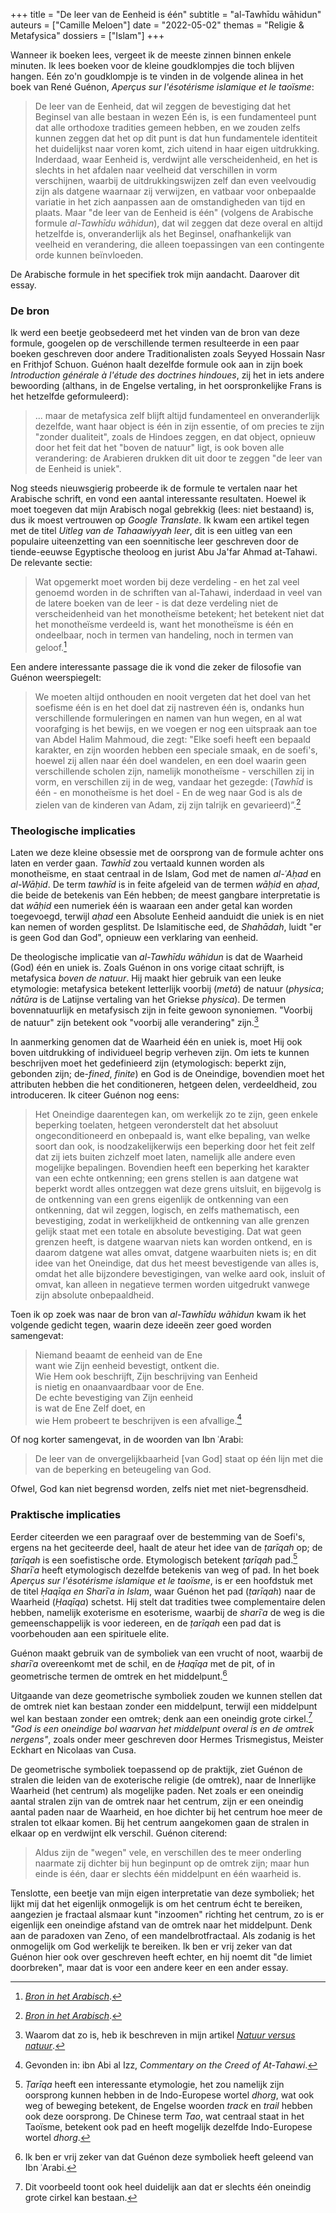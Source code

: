 +++
title    = "De leer van de Eenheid is één"
subtitle = "al-Tawhīdu wāhidun"
auteurs  = ["Camille Meloen"]
date     = "2022-05-02"
themas   = "Religie & Metafysica"
dossiers = ["Islam"]
+++


Wanneer ik boeken lees, vergeet ik de meeste zinnen binnen enkele minuten. Ik lees boeken voor de kleine goudklompjes die toch blijven hangen. Eén zo'n goudklompje is te vinden in de volgende alinea in het boek van René Guénon, _Aperçus sur l'ésotérisme islamique et le taoïsme_:

>De leer van de Eenheid, dat wil zeggen de bevestiging dat het Beginsel van alle bestaan in wezen Eén is, is een fundamenteel punt dat alle orthodoxe tradities gemeen hebben, en we zouden zelfs kunnen zeggen dat het op dit punt is dat hun fundamentele identiteit het duidelijkst naar voren komt, zich uitend in haar eigen uitdrukking. Inderdaad, waar Eenheid is, verdwijnt alle verscheidenheid, en het is slechts in het afdalen naar veelheid dat verschillen in vorm verschijnen, waarbij de uitdrukkingswijzen zelf dan even veelvoudig zijn als datgene waarnaar zij verwijzen, en vatbaar voor onbepaalde variatie in het zich aanpassen aan de omstandigheden van tijd en plaats. Maar "de leer van de Eenheid is één" (volgens de Arabische formule _al-Tawhīdu wāhidun_), dat wil zeggen dat deze overal en altijd hetzelfde is, onveranderlijk als het Beginsel, onafhankelijk van veelheid en verandering, die alleen toepassingen van een contingente orde kunnen beïnvloeden.

De Arabische formule in het specifiek trok mijn aandacht. Daarover dit essay.


### De bron

Ik werd een beetje geobsedeerd met het vinden van de bron van deze formule, googelen op de verschillende termen resulteerde in een paar boeken geschreven door andere Traditionalisten zoals Seyyed Hossain Nasr en Frithjof Schuon. Guénon haalt dezelfde formule ook aan in zijn boek _Introduction générale à l'étude des doctrines hindoues_, zij het in iets andere bewoording (althans, in de Engelse vertaling, in het oorspronkelijke Frans is het hetzelfde geformuleerd):

>... maar de metafysica zelf blijft altijd fundamenteel en onveranderlijk dezelfde, want haar object is één in zijn essentie, of om precies te zijn "zonder dualiteit", zoals de Hindoes zeggen, en dat object, opnieuw door het feit dat het "boven de natuur" ligt, is ook boven alle verandering: de Arabieren drukken dit uit door te zeggen "de leer van de Eenheid is uniek".

Nog steeds nieuwsgierig probeerde ik de formule te vertalen naar het Arabische schrift, en vond een aantal interessante resultaten. Hoewel ik moet toegeven dat mijn Arabisch nogal gebrekkig (lees: niet bestaand) is, dus ik moest vertrouwen op _Google Translate_. Ik kwam een artikel tegen met de titel _Uitleg van de Tahaawiyyah leer_, dit is een uitleg van een populaire uiteenzetting van een soennitische leer geschreven door de tiende-eeuwse Egyptische theoloog en jurist Abu Ja'far Ahmad at-Tahawi. De relevante sectie:

>Wat opgemerkt moet worden bij deze verdeling - en het zal veel genoemd worden in de schriften van al-Tahawi, inderdaad in veel van de latere boeken van de leer - is dat deze verdeling niet de verscheidenheid van het monotheïsme betekent; het betekent niet dat het monotheïsme verdeeld is, want het monotheïsme is één en ondeelbaar, noch in termen van handeling, noch in termen van geloof.[^1]

Een andere interessante passage die ik vond die zeker de filosofie van Guénon weerspiegelt:

>We moeten altijd onthouden en nooit vergeten dat het doel van het soefisme één is en het doel dat zij nastreven één is, ondanks hun verschillende formuleringen en namen van hun wegen, en al wat voorafging is het bewijs, en we voegen er nog een uitspraak aan toe van Abdel Halim Mahmoud, die zegt: "Elke soefi heeft een bepaald karakter, en zijn woorden hebben een speciale smaak, en de soefi's, hoewel zij allen naar één doel wandelen, en een doel waarin geen verschillende scholen zijn, namelijk monotheïsme - verschillen zij in vorm, en verschillen zij in de weg, vandaar het gezegde: (_Tawhīd_ is één - en monotheïsme is het doel - En de weg naar God is als de zielen van de kinderen van Adam, zij zijn talrijk en gevarieerd)”.[^2]


### Theologische implicaties

Laten we deze kleine obsessie met de oorsprong van de formule achter ons laten en verder gaan. _Tawhīd_ zou vertaald kunnen worden als monotheïsme, en staat centraal in de Islam, God met de namen _al-ʿAḥad_ en _al-Wāḥid_. De term _tawhīd_ is in feite afgeleid van de termen _wāḥid_ en _aḥad_, die beide de betekenis van Eén hebben; de meest gangbare interpretatie is dat _wāḥid_ een numeriek één is waaraan een ander getal kan worden toegevoegd, terwijl _aḥad_ een Absolute Eenheid aanduidt die uniek is en niet kan nemen of worden gesplitst. De Islamitische eed, de _Shahādah_, luidt "er is geen God dan God", opnieuw een verklaring van eenheid.

De theologische implicatie van _al-Tawhīdu wāhidun_ is dat de Waarheid (God) één en uniek is. Zoals Guénon in ons vorige citaat schrijft, is metafysica _boven de natuur_. Hij maakt hier gebruik van een leuke etymologie: metafysica betekent letterlijk voorbij (_metá_) de natuur (_physica_; _nātūra_ is de Latijnse vertaling van het Griekse _physica_). De termen bovennatuurlijk en metafysisch zijn in feite gewoon synoniemen. "Voorbij de natuur" zijn betekent ook "voorbij alle verandering" zijn.[^3]

In aanmerking genomen dat de Waarheid één en uniek is, moet Hij ook boven uitdrukking of individueel begrip verheven zijn. Om iets te kunnen beschrijven moet het gedefinieerd zijn (etymologisch: beperkt zijn, gebonden zijn; de-<i>fined</i>, _finite_) en God is de Oneindige, bovendien moet het attributen hebben die het conditioneren, hetgeen delen, verdeeldheid, zou introduceren. Ik citeer Guénon nog eens:

>Het Oneindige daarentegen kan, om werkelijk zo te zijn, geen enkele beperking toelaten, hetgeen veronderstelt dat het absoluut ongeconditioneerd en onbepaald is, want elke bepaling, van welke soort dan ook, is noodzakelijkerwijs een beperking door het feit zelf dat zij iets buiten zichzelf moet laten, namelijk alle andere even mogelijke bepalingen. Bovendien heeft een beperking het karakter van een echte ontkenning; een grens stellen is aan datgene wat beperkt wordt alles ontzeggen wat deze grens uitsluit, en bijgevolg is de ontkenning van een grens eigenlijk de ontkenning van een ontkenning, dat wil zeggen, logisch, en zelfs mathematisch, een bevestiging, zodat in werkelijkheid de ontkenning van alle grenzen gelijk staat met een totale en absolute bevestiging. Dat wat geen grenzen heeft, is datgene waarvan niets kan worden ontkend, en is daarom datgene wat alles omvat, datgene waarbuiten niets is; en dit idee van het Oneindige, dat dus het meest bevestigende van alles is, omdat het alle bijzondere bevestigingen, van welke aard ook, insluit of omvat, kan alleen in negatieve termen worden uitgedrukt vanwege zijn absolute onbepaaldheid.

Toen ik op zoek was naar de bron van _al-Tawhīdu wāhidun_ kwam ik het volgende gedicht tegen, waarin deze ideeën zeer goed worden samengevat:

>Niemand beaamt de eenheid van de Ene<br>want wie Zijn eenheid bevestigt, ontkent die.<br>Wie Hem ook beschrijft, Zijn beschrijving van Eenheid<br>is nietig en onaanvaardbaar voor de Ene.<br>De echte bevestiging van Zijn eenheid<br>is wat de Ene Zelf doet, en<br>wie Hem probeert te beschrijven is een afvallige.[^4]

Of nog korter samengevat, in de woorden van Ibn ʿArabi:

>De leer van de onvergelijkbaarheid [van God] staat op één lijn met die van de beperking en beteugeling van God.

Ofwel, God kan niet begrensd worden, zelfs niet met niet-begrensdheid.


### Praktische implicaties

Eerder citeerden we een paragraaf over de bestemming van de Soefi's, ergens na het geciteerde deel, haalt de ateur het idee van de _ṭarīqah_ op; de _ṭarīqah_ is een soefistische orde. Etymologisch betekent _ṭarīqah_ pad.[^5] _Sharīʿa_ heeft etymologisch dezelfde betekenis van weg of pad. In het boek _Aperçus sur l'ésotérisme islamique et le taoïsme_, is er een hoofdstuk met de titel _Ḥaqīqa en Sharīʿa in Islam_, waar Guénon het pad (_ṭarīqah_) naar de Waarheid (_Ḥaqīqa_) schetst. Hij stelt dat tradities twee complementaire delen hebben, namelijk exoterisme en esoterisme, waarbij de _sharīʿa_ de weg is die gemeenschappelijk is voor iedereen, en de _ṭarīqah_ een pad dat is voorbehouden aan een spirituele elite.

Guénon maakt gebruik van de symboliek van een vrucht of noot, waarbij de _sharīʿa_ overeenkomt met de schil, en de _Ḥaqīqa_ met de pit, of in geometrische termen de omtrek en het middelpunt.[^6]

Uitgaande van deze geometrische symboliek zouden we kunnen stellen dat de omtrek niet kan bestaan zonder een middelpunt, terwijl een middelpunt wel kan bestaan zonder een omtrek; denk aan een oneindig grote cirkel.[^7] _"God is een oneindige bol waarvan het middelpunt overal is en de omtrek nergens"_, zoals onder meer geschreven door Hermes Trismegistus, Meister Eckhart en Nicolaas van Cusa.

De geometrische symboliek toepassend op de praktijk, ziet Guénon de stralen die leiden van de exoterische religie (de omtrek), naar de Innerlijke Waarheid (het centrum) als mogelijke paden. Net zoals er een oneindig aantal stralen zijn van de omtrek naar het centrum, zijn er een oneindig aantal paden naar de Waarheid, en hoe dichter bij het centrum hoe meer de stralen tot elkaar komen. Bij het centrum aangekomen gaan de stralen in elkaar op en verdwijnt elk verschil. Guénon citerend:

>Aldus zijn de "wegen" vele, en verschillen des te meer onderling naarmate zij dichter bij hun beginpunt op de omtrek zijn; maar hun einde is één, daar er slechts één middelpunt en één waarheid is.

Tenslotte, een beetje van mijn eigen interpretatie van deze symboliek; het lijkt mij dat het eigenlijk onmogelijk is om het centrum écht te bereiken, aangezien je fractaal alsmaar kunt "inzoomen" richting het centrum, zo is er eigenlijk een oneindige afstand van de omtrek naar het middelpunt. Denk aan de paradoxen van Zeno, of een mandelbrotfractaal. Als zodanig is het onmogelijk om God werkelijk te bereiken. Ik ben er vrij zeker van dat Guénon hier ook over geschreven heeft echter, en hij noemt dit "de limiet doorbreken", maar dat is voor een andere keer en een ander essay.


[^1]: _[Bron in het Arabisch](https://audio.islamweb.net/audio/index.php?page=FullContent&audioid=212161)_.
[^2]: _[Bron in het Arabisch]( http://alhesn.net/play-11741.html)_.
[^3]: Waarom dat zo is, heb ik beschreven in mijn artikel _[Natuur versus natuur](https://reactionair.nl/artikelen/natuur-versus-natuur/)_.
[^4]: Gevonden in: ibn Abi al Izz, _Commentary on the Creed of At-Tahawi_.
[^5]: _Ṭarīqa_ heeft een interessante etymologie, het zou namelijk zijn oorsprong kunnen hebben in de Indo-Europese wortel _dhorg_, wat ook weg of beweging betekent, de Engelse woorden _track_ en _trail_ hebben ook deze oorsprong. De Chinese term _Tao_, wat centraal staat in het Taoïsme, betekent ook pad en heeft mogelijk dezelfde Indo-Europese wortel _dhorg_.
[^6]: Ik ben er vrij zeker van dat Guénon deze symboliek heeft geleend van Ibn ʿArabi.
[^7]: Dit voorbeeld toont ook heel duidelijk aan dat er slechts één oneindig grote cirkel kan bestaan.
